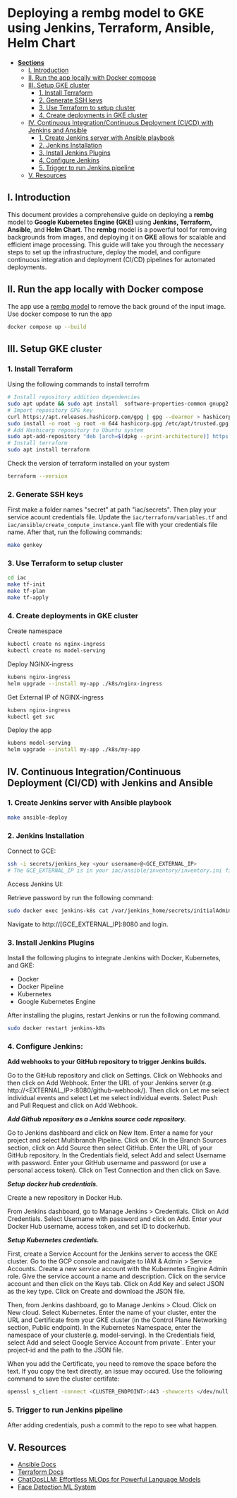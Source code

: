# **Deploying a rembg model to GKE using Jenkins, Terraform, Ansible, Helm Chart** 
- [**Sections**](#deploying-a-rembg-model-to-gke-using-jenkins-terraform-ansible-helm-chart)
  - [I. Introduction](#i-introduction)
  - [II. Run the app locally with Docker compose](#ii-run-the-app-locally-with-docker-compose)
  - [III. Setup GKE cluster](#iii-setup-gke-cluster)
      - [1. Install Terraform](#1-install-terraform)
      - [2. Generate SSH keys](#2-generate-ssh-keys)
      - [3. Use Terraform to setup cluster](#3-use-terraform-to-setup-cluster)
      - [4. Create deployments in GKE cluster](#4-create-deployments-in-gke-cluster)
  - [IV. Continuous Integration/Continuous Deployment (CI/CD) with Jenkins and Ansible](#iv-continuous-integrationcontinuous-deployment-cicd-with-jenkins-and-ansible)
      - [1. Create Jenkins server with Ansible playbook](#1-create-jenkins-server-with-ansible-playbook)
      - [2. Jenkins Installation](#2-jenkins-installation)
      - [3. Install Jenkins Plugins](#3-install-jenkins-plugins)
      - [4. Configure Jenkins](#4-configure-jenkins)
      - [5. Trigger to run Jenkins pipeline](#5-trigger-to-run-jenkins-pipeline)
  - [V. Resources](#v-resources)

## I. Introduction
This document provides a comprehensive guide on deploying a **rembg** model to **Google Kubernetes Engine (GKE)** using **Jenkins, Terraform, Ansible**, and **Helm Chart**. The **rembg** model is a powerful tool for removing backgrounds from images, and deploying it on **GKE** allows for scalable and efficient image processing. This guide will take you through the necessary steps to set up the infrastructure, deploy the model, and configure continuous integration and deployment (CI/CD) pipelines for automated deployments.

## II. Run the app locally with Docker compose
The app use a [rembg model](https://github.com/danielgatis/rembg) to remove the back ground of the input image. Use docker compose to run the app

```sh
docker compose up --build
```

## III. Setup GKE cluster

### 1. Install Terraform

Using the following commands to install terrofrm
```sh
# Install repository addition dependencies
sudo apt update && sudo apt install  software-properties-common gnupg2 curl
# Import repository GPG key
curl https://apt.releases.hashicorp.com/gpg | gpg --dearmor > hashicorp.gpg
sudo install -o root -g root -m 644 hashicorp.gpg /etc/apt/trusted.gpg.d/
# Add Hashicorp repository to Ubuntu system
sudo apt-add-repository "deb [arch=$(dpkg --print-architecture)] https://apt.releases.hashicorp.com $(lsb_release -cs) main"
# Install terraform
sudo apt install terraform
```
Check the version of terraform installed on your system
```sh
terraform --version
```

### 2. Generate SSH keys
First make a folder names "secret" at path "iac/secrets". Then play your service acount credentials file. Update the `iac/terraform/variables.tf` and `iac/ansible/create_compute_instance.yaml` file with your credentials file name. After that, run the following commands:
```sh
make genkey 
```

### 3. Use Terraform to setup cluster
```sh
cd iac
make tf-init
make tf-plan
make tf-apply
```

### 4. Create deployments in GKE cluster
Create namespace
```sh
kubectl create ns nginx-ingress
kubectl create ns model-serving
```

Deploy NGINX-ingress
```sh
kubens nginx-ingress
helm upgrade --install my-app ./k8s/nginx-ingress
```

Get External IP of NGINX-ingress
```sh
kubens nginx-ingress
kubectl get svc
```

Deploy the app
```sh
kubens model-serving
helm upgrade --install my-app ./k8s/my-app
```


## IV. Continuous Integration/Continuous Deployment (CI/CD) with Jenkins and Ansible

### 1. Create Jenkins server with Ansible playbook
```sh
make ansible-deploy
```

### 2. Jenkins Installation
Connect to GCE:
```sh
ssh -i secrets/jenkins_key <your username>@<GCE_EXTERNAL_IP>
# The GCE_EXTERNAL_IP is in your iac/ansible/inventory/inventory.ini file
```

Access Jenkins UI:

Retrieve password by run the following command: 
```sh
sudo docker exec jenkins-k8s cat /var/jenkins_home/secrets/initialAdminPassword
```
Navigate to http://[GCE_EXTERNAL_IP]:8080 and login.

### 3. Install Jenkins Plugins
Install the following plugins to integrate Jenkins with Docker, Kubernetes, and GKE:
- Docker
- Docker Pipeline
- Kubernetes
- Google Kubernetes Engine

After installing the plugins, restart Jenkins or run the following command.
```sh
sudo docker restart jenkins-k8s
``` 

### 4. Configure Jenkins:

**Add webhooks to your GitHub repository to trigger Jenkins builds.**

Go to the GitHub repository and click on Settings. Click on Webhooks and then click on Add Webhook. Enter the URL of your Jenkins server (e.g. http://<EXTERNAL_IP>:8080/github-webhook/). Then click on Let me select individual events and select Let me select individual events. Select Push and Pull Request and click on Add Webhook.


***Add Github repository as a Jenkins source code repository.***

Go to Jenkins dashboard and click on New Item. Enter a name for your project and select Multibranch Pipeline. Click on OK. In the Branch Sources section, click on Add Source then select GitHub. Enter the URL of your GitHub repository. In the Credentials field, select Add and select Username with password. Enter your GitHub username and password (or use a personal access token). Click on Test Connection and then click on Save.

***Setup docker hub credentials.***

Create a new repository in Docker Hub.

From Jenkins dashboard, go to Manage Jenkins > Credentials. Click on Add Credentials. Select Username with password and click on Add. Enter your Docker Hub username, access token, and set ID to dockerhub.


***Setup Kubernetes credentials.***

First, create a Service Account for the Jenkins server to access the GKE cluster. Go to the GCP console and navigate to IAM & Admin > Service Accounts. Create a new service account with the Kubernetes Engine Admin role. Give the service account a name and description. Click on the service account and then click on the Keys tab. Click on Add Key and select JSON as the key type. Click on Create and download the JSON file.

Then, from Jenkins dashboard, go to Manage Jenkins > Cloud. Click on New cloud. Select Kubernetes. Enter the name of your cluster, enter the URL and Certificate from your GKE cluster (in the Control Plane Networking section, Public endpoint). In the Kubernetes Namespace, enter the namespace of your cluster(e.g. model-serving). In the Credentials field, select Add and select Google Service Account from private`. Enter your project-id and the path to the JSON file.

When you add the Certificate, you need to remove the space before the text. If you copy the text directly, an issue may occured. Use the following command to save the cluster certifate: 
```sh
openssl s_client -connect <CLUSTER_ENDPOINT>:443 -showcerts </dev/null 2>/dev/null | openssl x509 -outform PEM > cluster-cert.pem
```
### 5. Trigger to run Jenkins pipeline
After adding credentials, push a commit to the repo to see what happen.

## V. Resources
- [Ansible Docs](https://docs.ansible.com/ansible/latest/index.html)
- [Terraform Docs](https://developer.hashicorp.com/terraform/tutorials/gcp-get-started)
- [ChatOpsLLM: Effortless MLOps for Powerful Language Models](https://github.com/bmd1905/ChatOpsLLM)
- [Face Detection ML System](https://github.com/DucLong06/face-detection-ml-system)